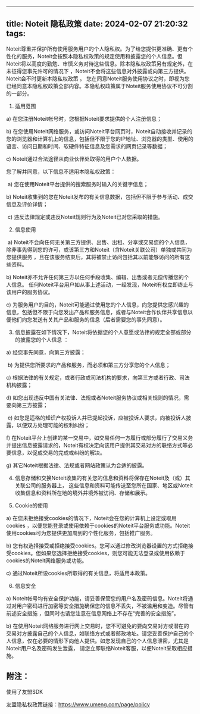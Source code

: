 <!--
 * @Author: oBlank dyh1919@gmail.cm
 * @Date: 2024-02-07 21:20:32
 * @LastEditors: oBlank dyh1919@gmail.cm
 * @LastEditTime: 2024-02-07 21:22:03
 * @Description: 
 * 
-->
---
title: Noteit 隐私政策
date: 2024-02-07 21:20:32
tags:
---

Noteit尊重并保护所有使用服务用户的个人隐私权。为了给您提供更准确、更有个性化的服务，Noteit会按照本隐私权政策的规定使用和披露您的个人信息。但Noteit将以高度的勤勉、审慎义务对待这些信息。除本隐私权政策另有规定外，在未征得您事先许可的情况下 ，Noteit不会将这些信息对外披露或向第三方提供。Noteit会不时更新本隐私权政策 。 您在同意Noteit服务使用协议之时，即视为您已经同意本隐私权政策全部内容。本隐私权政策属于Noteit服务使用协议不可分割的一部分。

1. 适用范围

a) 在您注册Noteit帐号时，您根据Noteit要求提供的个人注册信息；

b) 在您使用Noteit网络服务，或访问Noteit平台网页时，Noteit自动接收并记录的您的浏览器和计算机上的信息，包括但不限于您的IP地址、浏览器的类型、使用的语言、访问日期和时间、软硬件特征信息及您需求的网页记录等数据；

c) Noteit通过合法途径从商业伙伴处取得的用户个人数据。

您了解并同意，以下信息不适用本隐私权政策：

&nbsp;a) 您在使用Noteit平台提供的搜索服务时输入的关键字信息；

b) Noteit收集到的您在Noteit发布的有关信息数据，包括但不限于参与活动、成交信息及评价详情；

&nbsp;c) 违反法律规定或违反Noteit规则行为及Noteit已对您采取的措施。

2. 信息使用

&nbsp;a) Noteit不会向任何无关第三方提供、出售、出租、分享或交易您的个人信息，除非事先得到您的许可，或该第三方和Noteit（含Noteit关联公司）单独或共同为您提供服务 ，且在该服务结束后，其将被禁止访问包括其以前能够访问的所有这些资料。

b) Noteit亦不允许任何第三方以任何手段收集、编辑、出售或者无偿传播您的个人信息。 任何Noteit平台用户如从事上述活动，一经发现，Noteit有权立即终止与该用户的服务协议。

c) 为服务用户的目的，Noteit可能通过使用您的个人信息，向您提供您感兴趣的信息，包括但不限于向您发出产品和服务信息，或者与Noteit合作伙伴共享信息以便他们向您发送有关其产品和服务的信息（后者需要您的事先同意）。

3. 信息披露在如下情况下，Noteit将依据您的个人意愿或法律的规定全部或部分的披露您的个人信息 ：

a) 经您事先同意，向第三方披露；

&nbsp;b) 为提供您所要求的产品和服务，而必须和第三方分享您的个人信息；

c) 根据法律的有关规定，或者行政或司法机构的要求，向第三方或者行政、司法机构披露；

d) 如您出现违反中国有关法律、法规或者Noteit服务协议或相关规则的情况，需要向第三方披露；

&nbsp;e) 如您是适格的知识产权投诉人并已提起投诉，应被投诉人要求，向被投诉人披露，以便双方处理可能的权利纠纷；

f) 在Noteit平台上创建的某一交易中，如交易任何一方履行或部分履行了交易义务并提出信息披露请求的，Noteit有权决定向该用户提供其交易对方的联络方式等必要信息，以促成交易的完成或纠纷的解决。

g) 其它Noteit根据法律、法规或者网站政策认为合适的披露。

4. 信息存储和交换Noteit收集的有关您的信息和资料将保存在Noteit及（或）其关联公司的服务器上， 这些信息和资料可能传送至您所在国家、地区或Noteit收集信息和资料所在地的境外并境外被访问、存储和展示。

5. Cookie的使用

a) 在您未拒绝接受cookies的情况下，Noteit会在您的计算机上设定或取用cookies ，以便您能登录或使用依赖于cookies的Noteit平台服务或功能。Noteit使用cookies可为您提供更加周到的个性化服务，包括推广服务。

b) 您有权选择接受或拒绝接受cookies。您可以通过修改浏览器设置的方式拒绝接受cookies。但如果您选择拒绝接受cookies，则您可能无法登录或使用依赖于cookies的Noteit网络服务或功能。

c) 通过Noteit所设cookies所取得的有关信息，将适用本政策。

6. 信息安全

a) Noteit帐号均有安全保护功能，请妥善保管您的用户名及密码信息。Noteit将通过对用户密码进行加密等安全措施确保您的信息不丢失，不被滥用和变造。尽管有前述安全措施 ，但同时也请您注意在信息网络上不存在“完善的安全措施”。

b) 在使用Noteit网络服务进行网上交易时，您不可避免的要向交易对方或潜在的交易对方披露自己的个人信息，如联络方式或者邮政地址。请您妥善保护自己的个人信息，仅在必要的情形下向他人提供。如您发现自己的个人信息泄密，尤其是Noteit用户名及密码发生泄露， 请您立即联络Noteit客服，以便Noteit采取相应措施。

## 附注：
使用了友盟SDK

友盟隐私权政策链接：https://www.umeng.com/page/policy